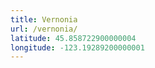 ```yaml
---
title: Vernonia
url: /vernonia/
latitude: 45.858722900000004
longitude: -123.19289200000001
---
```

